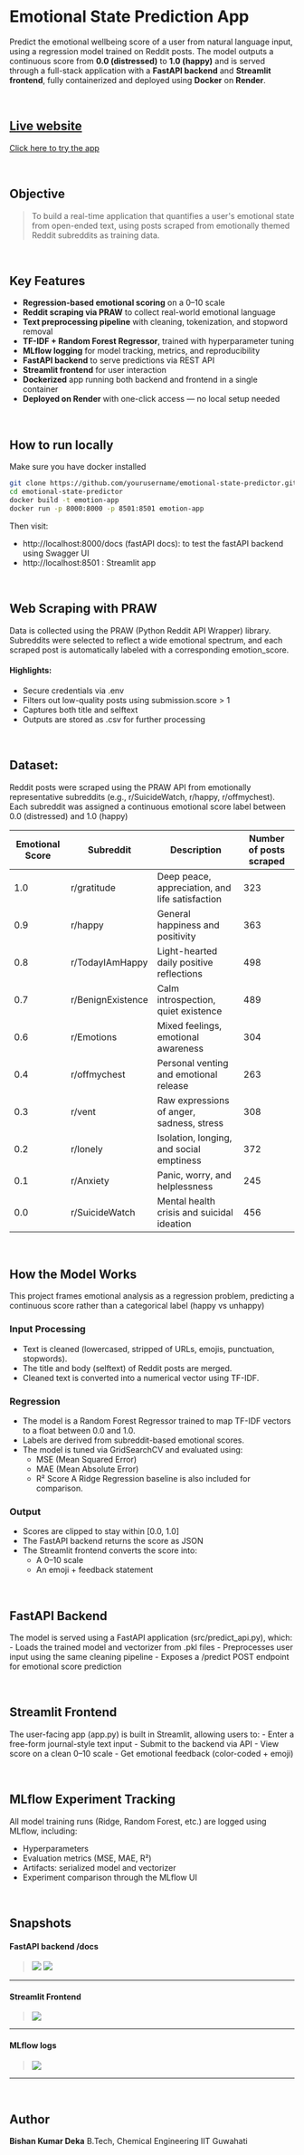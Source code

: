 # Emotional State Prediction App

Predict the emotional wellbeing score of a user from natural language input, using a regression model trained on Reddit posts. The model outputs a continuous score from **0.0 (distressed)** to **1.0 (happy)** and is served through a full-stack application with a **FastAPI backend** and **Streamlit frontend**, fully containerized and deployed using **Docker** on **Render**.


&nbsp;
## <u>Live website</u>

[Click here to try the app](https://emotional-state-prediction-ozq1.onrender.com)

&nbsp;
## Objective

> To build a real-time application that quantifies a user's emotional state from open-ended text, using posts scraped from emotionally themed Reddit subreddits as training data.

&nbsp;
## Key Features

- **Regression-based emotional scoring** on a 0–10 scale
- **Reddit scraping via PRAW** to collect real-world emotional language
- **Text preprocessing pipeline** with cleaning, tokenization, and stopword removal
- **TF-IDF + Random Forest Regressor**, trained with hyperparameter tuning
- **MLflow logging** for model tracking, metrics, and reproducibility
- **FastAPI backend** to serve predictions via REST API
- **Streamlit frontend** for user interaction
- **Dockerized** app running both backend and frontend in a single container
- **Deployed on Render** with one-click access — no local setup needed

&nbsp;
## How to run locally

Make sure you have docker installed

```bash
git clone https://github.com/yourusername/emotional-state-predictor.git
cd emotional-state-predictor
docker build -t emotion-app
docker run -p 8000:8000 -p 8501:8501 emotion-app
```

Then visit:
- http://localhost:8000/docs (fastAPI docs): to test the fastAPI backend using Swagger UI
- http://localhost:8501 : Streamlit app

&nbsp;
## Web Scraping with PRAW

Data is collected using the PRAW (Python Reddit API Wrapper) library.
Subreddits were selected to reflect a wide emotional spectrum, and each scraped post is automatically labeled with a corresponding emotion_score.

#### Highlights:

- Secure credentials via .env
- Filters out low-quality posts using submission.score > 1
- Captures both title and selftext
- Outputs are stored as .csv for further processing

&nbsp;
## Dataset:

Reddit posts were scraped using the PRAW API from emotionally representative subreddits (e.g., r/SuicideWatch, r/happy, r/offmychest). Each subreddit was assigned a continuous emotional score label between 0.0 (distressed) and 1.0 (happy)

| Emotional Score | Subreddit         | Description                                     | Number of posts scraped|
| --------------- | ----------------- | ----------------------------------------------- |------------------------|
| 1.0             | r/gratitude       | Deep peace, appreciation, and life satisfaction |323                     |
| 0.9             | r/happy           | General happiness and positivity                |363                     |
| 0.8             | r/TodayIAmHappy   | Light-hearted daily positive reflections        |498                     |
| 0.7             | r/BenignExistence | Calm introspection, quiet existence             |489                     |
| 0.6             | r/Emotions        | Mixed feelings, emotional awareness             |304                     |
| 0.4             | r/offmychest      | Personal venting and emotional release          |263                     |
| 0.3             | r/vent            | Raw expressions of anger, sadness, stress       |308                     |
| 0.2             | r/lonely          | Isolation, longing, and social emptiness        |372                     |
| 0.1             | r/Anxiety         | Panic, worry, and helplessness                  |245                     |
| 0.0             | r/SuicideWatch    | Mental health crisis and suicidal ideation      |456                     |

&nbsp;
## How the Model Works
This project frames emotional analysis as a regression problem, predicting a continuous score rather than a categorical label (happy vs unhappy)

### Input Processing
- Text is cleaned (lowercased, stripped of URLs, emojis, punctuation, stopwords).
- The title and body (selftext) of Reddit posts are merged.
- Cleaned text is converted into a numerical vector using TF-IDF.

### Regression
- The model is a Random Forest Regressor trained to map TF-IDF vectors to a float between 0.0 and 1.0.
- Labels are derived from subreddit-based emotional scores.
- The model is tuned via GridSearchCV and evaluated using:
    - MSE (Mean Squared Error)
    - MAE (Mean Absolute Error)
    - R² Score
A Ridge Regression baseline is also included for comparison.

### Output
- Scores are clipped to stay within [0.0, 1.0]
- The FastAPI backend returns the score as JSON
- The Streamlit frontend converts the score into:
    - A 0–10 scale
    - An emoji + feedback statement

&nbsp;
## FastAPI Backend
The model is served using a FastAPI application (src/predict_api.py), which:
    - Loads the trained model and vectorizer from .pkl files
    - Preprocesses user input using the same cleaning pipeline
    - Exposes a /predict POST endpoint for emotional score prediction


&nbsp;
## Streamlit Frontend
The user-facing app (app.py) is built in Streamlit, allowing users to:
    - Enter a free-form journal-style text input
    - Submit to the backend via API
    - View score on a clean 0–10 scale
    - Get emotional feedback (color-coded + emoji)

&nbsp;
## MLflow Experiment Tracking
All model training runs (Ridge, Random Forest, etc.) are logged using MLflow, including:
- Hyperparameters
- Evaluation metrics (MSE, MAE, R²)
- Artifacts: serialized model and vectorizer
- Experiment comparison through the MLflow UI

&nbsp;
## Snapshots

#### FastAPI backend /docs
><img src="./assets/FastAPI_1.png">
><img src="./assets/FastAPI_2.png">

---
#### Streamlit Frontend
><img src="./assets/Streamlit.png">

---

#### MLflow logs
><img src="./assets/MLflow.png">

---

&nbsp;
## Author
**Bishan Kumar Deka**
B.Tech, Chemical Engineering
IIT Guwahati